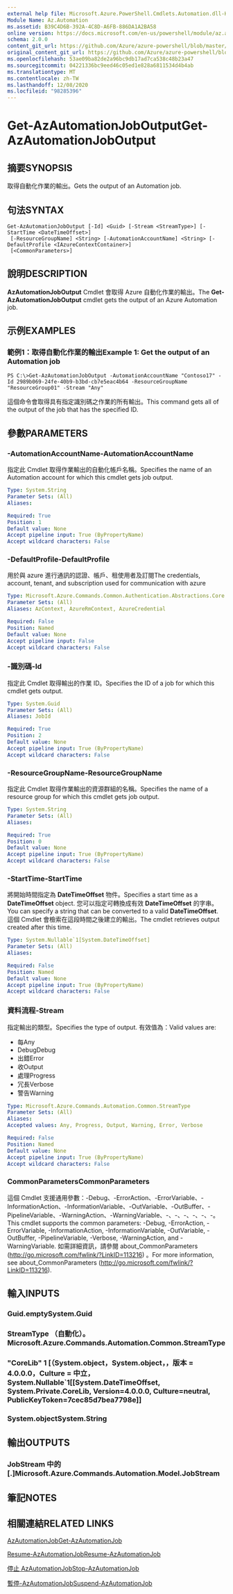 ```yaml
---
external help file: Microsoft.Azure.PowerShell.Cmdlets.Automation.dll-Help.xml
Module Name: Az.Automation
ms.assetid: B39C4D6B-392A-4C8D-A6FB-886DA1A2BA58
online version: https://docs.microsoft.com/en-us/powershell/module/az.automation/get-azautomationjoboutput
schema: 2.0.0
content_git_url: https://github.com/Azure/azure-powershell/blob/master/src/Automation/Automation/help/Get-AzAutomationJobOutput.md
original_content_git_url: https://github.com/Azure/azure-powershell/blob/master/src/Automation/Automation/help/Get-AzAutomationJobOutput.md
ms.openlocfilehash: 53ae09ba82de2a96bc9db17ad7ca538c48b23a47
ms.sourcegitcommit: 04221336bc9eed46c05ed1e828a6811534d4b4ab
ms.translationtype: MT
ms.contentlocale: zh-TW
ms.lasthandoff: 12/08/2020
ms.locfileid: "98285396"
---
```

# <span data-ttu-id="141a2-101">Get-AzAutomationJobOutput</span><span class="sxs-lookup"><span data-stu-id="141a2-101">Get-AzAutomationJobOutput</span></span>

## <span data-ttu-id="141a2-102">摘要</span><span class="sxs-lookup"><span data-stu-id="141a2-102">SYNOPSIS</span></span>
<span data-ttu-id="141a2-103">取得自動化作業的輸出。</span><span class="sxs-lookup"><span data-stu-id="141a2-103">Gets the output of an Automation job.</span></span>

## <span data-ttu-id="141a2-104">句法</span><span class="sxs-lookup"><span data-stu-id="141a2-104">SYNTAX</span></span>

```
Get-AzAutomationJobOutput [-Id] <Guid> [-Stream <StreamType>] [-StartTime <DateTimeOffset>]
 [-ResourceGroupName] <String> [-AutomationAccountName] <String> [-DefaultProfile <IAzureContextContainer>]
 [<CommonParameters>]
```

## <span data-ttu-id="141a2-105">說明</span><span class="sxs-lookup"><span data-stu-id="141a2-105">DESCRIPTION</span></span>
<span data-ttu-id="141a2-106">**AzAutomationJobOutput** Cmdlet 會取得 Azure 自動化作業的輸出。</span><span class="sxs-lookup"><span data-stu-id="141a2-106">The **Get-AzAutomationJobOutput** cmdlet gets the output of an Azure Automation job.</span></span>

## <span data-ttu-id="141a2-107">示例</span><span class="sxs-lookup"><span data-stu-id="141a2-107">EXAMPLES</span></span>

### <span data-ttu-id="141a2-108">範例1：取得自動化作業的輸出</span><span class="sxs-lookup"><span data-stu-id="141a2-108">Example 1: Get the output of an Automation job</span></span>
```
PS C:\>Get-AzAutomationJobOutput -AutomationAccountName "Contoso17" -Id 2989b069-24fe-40b9-b3bd-cb7e5eac4b64 -ResourceGroupName "ResourceGroup01" -Stream "Any"
```

<span data-ttu-id="141a2-109">這個命令會取得具有指定識別碼之作業的所有輸出。</span><span class="sxs-lookup"><span data-stu-id="141a2-109">This command gets all of the output of the job that has the specified ID.</span></span>

## <span data-ttu-id="141a2-110">參數</span><span class="sxs-lookup"><span data-stu-id="141a2-110">PARAMETERS</span></span>

### <span data-ttu-id="141a2-111">-AutomationAccountName</span><span class="sxs-lookup"><span data-stu-id="141a2-111">-AutomationAccountName</span></span>
<span data-ttu-id="141a2-112">指定此 Cmdlet 取得作業輸出的自動化帳戶名稱。</span><span class="sxs-lookup"><span data-stu-id="141a2-112">Specifies the name of an Automation account for which this cmdlet gets job output.</span></span>

```yaml
Type: System.String
Parameter Sets: (All)
Aliases:

Required: True
Position: 1
Default value: None
Accept pipeline input: True (ByPropertyName)
Accept wildcard characters: False
```

### <span data-ttu-id="141a2-113">-DefaultProfile</span><span class="sxs-lookup"><span data-stu-id="141a2-113">-DefaultProfile</span></span>
<span data-ttu-id="141a2-114">用於與 azure 進行通訊的認證、帳戶、租使用者及訂閱</span><span class="sxs-lookup"><span data-stu-id="141a2-114">The credentials, account, tenant, and subscription used for communication with azure</span></span>

```yaml
Type: Microsoft.Azure.Commands.Common.Authentication.Abstractions.Core.IAzureContextContainer
Parameter Sets: (All)
Aliases: AzContext, AzureRmContext, AzureCredential

Required: False
Position: Named
Default value: None
Accept pipeline input: False
Accept wildcard characters: False
```

### <span data-ttu-id="141a2-115">-識別碼</span><span class="sxs-lookup"><span data-stu-id="141a2-115">-Id</span></span>
<span data-ttu-id="141a2-116">指定此 Cmdlet 取得輸出的作業 ID。</span><span class="sxs-lookup"><span data-stu-id="141a2-116">Specifies the ID of a job for which this cmdlet gets output.</span></span>

```yaml
Type: System.Guid
Parameter Sets: (All)
Aliases: JobId

Required: True
Position: 2
Default value: None
Accept pipeline input: True (ByPropertyName)
Accept wildcard characters: False
```

### <span data-ttu-id="141a2-117">-ResourceGroupName</span><span class="sxs-lookup"><span data-stu-id="141a2-117">-ResourceGroupName</span></span>
<span data-ttu-id="141a2-118">指定此 Cmdlet 取得作業輸出的資源群組的名稱。</span><span class="sxs-lookup"><span data-stu-id="141a2-118">Specifies the name of a resource group for which this cmdlet gets job output.</span></span>

```yaml
Type: System.String
Parameter Sets: (All)
Aliases:

Required: True
Position: 0
Default value: None
Accept pipeline input: True (ByPropertyName)
Accept wildcard characters: False
```

### <span data-ttu-id="141a2-119">-StartTime</span><span class="sxs-lookup"><span data-stu-id="141a2-119">-StartTime</span></span>
<span data-ttu-id="141a2-120">將開始時間指定為 **DateTimeOffset** 物件。</span><span class="sxs-lookup"><span data-stu-id="141a2-120">Specifies a start time as a **DateTimeOffset** object.</span></span>
<span data-ttu-id="141a2-121">您可以指定可轉換成有效 **DateTimeOffset** 的字串。</span><span class="sxs-lookup"><span data-stu-id="141a2-121">You can specify a string that can be converted to a valid **DateTimeOffset**.</span></span>
<span data-ttu-id="141a2-122">這個 Cmdlet 會檢索在這段時間之後建立的輸出。</span><span class="sxs-lookup"><span data-stu-id="141a2-122">The cmdlet retrieves output created after this time.</span></span>

```yaml
Type: System.Nullable`1[System.DateTimeOffset]
Parameter Sets: (All)
Aliases:

Required: False
Position: Named
Default value: None
Accept pipeline input: True (ByPropertyName)
Accept wildcard characters: False
```

### <span data-ttu-id="141a2-123">資料流程</span><span class="sxs-lookup"><span data-stu-id="141a2-123">-Stream</span></span>
<span data-ttu-id="141a2-124">指定輸出的類型。</span><span class="sxs-lookup"><span data-stu-id="141a2-124">Specifies the type of output.</span></span>
<span data-ttu-id="141a2-125">有效值為：</span><span class="sxs-lookup"><span data-stu-id="141a2-125">Valid values are:</span></span> 
- <span data-ttu-id="141a2-126">每</span><span class="sxs-lookup"><span data-stu-id="141a2-126">Any</span></span>
- <span data-ttu-id="141a2-127">Debug</span><span class="sxs-lookup"><span data-stu-id="141a2-127">Debug</span></span>
- <span data-ttu-id="141a2-128">出錯</span><span class="sxs-lookup"><span data-stu-id="141a2-128">Error</span></span>
- <span data-ttu-id="141a2-129">收</span><span class="sxs-lookup"><span data-stu-id="141a2-129">Output</span></span>
- <span data-ttu-id="141a2-130">處理</span><span class="sxs-lookup"><span data-stu-id="141a2-130">Progress</span></span>
- <span data-ttu-id="141a2-131">冗長</span><span class="sxs-lookup"><span data-stu-id="141a2-131">Verbose</span></span>
- <span data-ttu-id="141a2-132">警告</span><span class="sxs-lookup"><span data-stu-id="141a2-132">Warning</span></span>

```yaml
Type: Microsoft.Azure.Commands.Automation.Common.StreamType
Parameter Sets: (All)
Aliases:
Accepted values: Any, Progress, Output, Warning, Error, Verbose

Required: False
Position: Named
Default value: None
Accept pipeline input: True (ByPropertyName)
Accept wildcard characters: False
```

### <span data-ttu-id="141a2-133">CommonParameters</span><span class="sxs-lookup"><span data-stu-id="141a2-133">CommonParameters</span></span>
<span data-ttu-id="141a2-134">這個 Cmdlet 支援通用參數：-Debug、-ErrorAction、-ErrorVariable、-InformationAction、-InformationVariable、-OutVariable、-OutBuffer、-PipelineVariable、-WarningAction、-WarningVariable、-、-、-、-、-、-。</span><span class="sxs-lookup"><span data-stu-id="141a2-134">This cmdlet supports the common parameters: -Debug, -ErrorAction, -ErrorVariable, -InformationAction, -InformationVariable, -OutVariable, -OutBuffer, -PipelineVariable, -Verbose, -WarningAction, and -WarningVariable.</span></span> <span data-ttu-id="141a2-135">如需詳細資訊，請參閱 about_CommonParameters (http://go.microsoft.com/fwlink/?LinkID=113216) 。</span><span class="sxs-lookup"><span data-stu-id="141a2-135">For more information, see about_CommonParameters (http://go.microsoft.com/fwlink/?LinkID=113216).</span></span>

## <span data-ttu-id="141a2-136">輸入</span><span class="sxs-lookup"><span data-stu-id="141a2-136">INPUTS</span></span>

### <span data-ttu-id="141a2-137">Guid.empty</span><span class="sxs-lookup"><span data-stu-id="141a2-137">System.Guid</span></span>

### <span data-ttu-id="141a2-138">StreamType （自動化）。</span><span class="sxs-lookup"><span data-stu-id="141a2-138">Microsoft.Azure.Commands.Automation.Common.StreamType</span></span>

### <span data-ttu-id="141a2-139">"CoreLib" 1 [（System.object，System.object，，版本 = 4.0.0.0，Culture = 中立，</span><span class="sxs-lookup"><span data-stu-id="141a2-139">System.Nullable\`1[[System.DateTimeOffset, System.Private.CoreLib, Version=4.0.0.0, Culture=neutral, PublicKeyToken=7cec85d7bea7798e]]</span></span>

### <span data-ttu-id="141a2-140">System.object</span><span class="sxs-lookup"><span data-stu-id="141a2-140">System.String</span></span>

## <span data-ttu-id="141a2-141">輸出</span><span class="sxs-lookup"><span data-stu-id="141a2-141">OUTPUTS</span></span>

### <span data-ttu-id="141a2-142">JobStream 中的 [.]</span><span class="sxs-lookup"><span data-stu-id="141a2-142">Microsoft.Azure.Commands.Automation.Model.JobStream</span></span>

## <span data-ttu-id="141a2-143">筆記</span><span class="sxs-lookup"><span data-stu-id="141a2-143">NOTES</span></span>

## <span data-ttu-id="141a2-144">相關連結</span><span class="sxs-lookup"><span data-stu-id="141a2-144">RELATED LINKS</span></span>

[<span data-ttu-id="141a2-145">AzAutomationJob</span><span class="sxs-lookup"><span data-stu-id="141a2-145">Get-AzAutomationJob</span></span>](./Get-AzAutomationJob.md)

[<span data-ttu-id="141a2-146">Resume-AzAutomationJob</span><span class="sxs-lookup"><span data-stu-id="141a2-146">Resume-AzAutomationJob</span></span>](./Resume-AzAutomationJob.md)

[<span data-ttu-id="141a2-147">停止 AzAutomationJob</span><span class="sxs-lookup"><span data-stu-id="141a2-147">Stop-AzAutomationJob</span></span>](./Stop-AzAutomationJob.md)

[<span data-ttu-id="141a2-148">暫停-AzAutomationJob</span><span class="sxs-lookup"><span data-stu-id="141a2-148">Suspend-AzAutomationJob</span></span>](./Suspend-AzAutomationJob.md)


